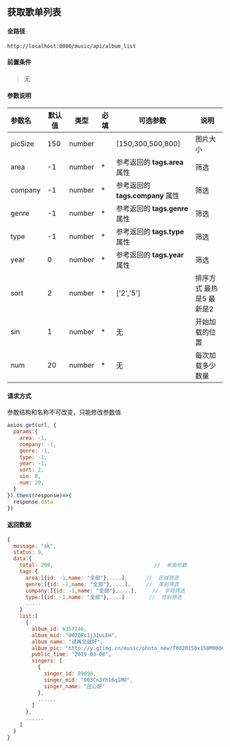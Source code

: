 ## 获取歌单列表

#### 全路径

```
http://localhost:8080/music/api/album_list
```

#### 前置条件

> 无
>

#### 参数说明

| 参数名   | 默认值 | 类型   | 必填 | 可选参数                          | 说明               |
| :------- | ------ | ------ | ---- | --------------------------------- | ------------------ |
| picSize | 150 | number |  | [150,300,500,800] | 图片大小 |
| area     | -1   | number | *    | 参考返回的 **tags.area** 属性 | 筛选 |
| company      | -1   | number | *    | 参考返回的 **tags.company** 属性 | 筛选   |
| genre    | -1   | number | *    | 参考返回的 **tags.genre** 属性          | 筛选 |
| type    | -1   | number | * | 参考返回的 **tags.type** 属性 | 筛选 |
| year      | 0      | number | * | 参考返回的 **tags.year** 属性 | 筛选 |
| sort | 2     | number | * | ['2','5'] | 排序方式 最热是5 最新是2 |
| sin | 1      | number | * | 无 | 开始加载的位置 |
| num | 20    | number | * | 无 | 每次加载多少数量 |


#### 请求方式

参数结构和名称不可改变，只能修改参数值

```js
axios.get(url, {
  params:{
    area: -1,
    company: -1,
    genre: -1,
    type: -1,
    year: -1,
    sort: 2,
    sin: 0,
    num: 20,
  }  
}).then((response)=>{
  response.data
})
```

#### 返回数据

```js
{
  message: "ok",
  status: 0,
  data:{
    total: 208,                                 //  单曲总数
    tags:{
      area:[{id: -1,name: "全部"},....],      //  区域筛选
      genre:[{id: -1,name: "全部"},....],     //  类别筛选
      company:[{id: -1,name: "全部"},....],     //  字母筛选
      type:[{id: -1,name: "全部"},....]        //  性别筛选
      .....
    }
    list:[
      {
        album_id: 6357246,
        album_mid: "002QPcIj3IuLEH",
        album_name: "说再见就好",
        album_pic: "http://y.gtimg.cn/music/photo_new/T002R150x150M000002QPcIj3IuLEH.jpg",
        public_time: "2019-03-08",
        singers: [
          {
            singer_id: 89698,
            singer_mid: "003Cn3Yh16q1MO",
            singer_name: "庄心妍"
          },
          ......
        ]
      },
      ......
    ]
  }
}
```

